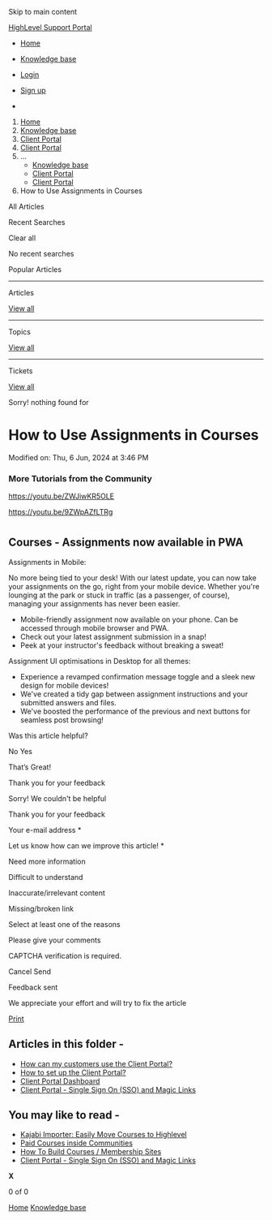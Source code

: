 Skip to main content

[ HighLevel Support Portal ](https://help.gohighlevel.com)

  * [ Home ](/support/home)
  * [ Knowledge base ](/support/solutions)

  * [Login](/support/login)
  * [Sign up](/support/signup)
  * 

  1. [Home](/support/home)
  2. [Knowledge base](/support/solutions)
  3. [Client Portal](/support/solutions/155000000004)
  4. [Client Portal](/support/solutions/folders/155000000015)
  5. ... 
     * [Knowledge base](/support/solutions)
     * [Client Portal](/support/solutions/155000000004)
     * [Client Portal](/support/solutions/folders/155000000015)
  6. How to Use Assignments in Courses

All  Articles 

Recent Searches

Clear all

No recent searches

Popular Articles

* * *

Articles

[View all](/support/search/solutions)

* * *

Topics

[View all](/support/search/topics)

* * *

Tickets

[View all](/support/search/tickets)

Sorry! nothing found for   

# How to Use Assignments in Courses

Modified on: Thu, 6 Jun, 2024 at 3:46 PM

### More Tutorials from the Community

<https://youtu.be/ZWJiwKR5OLE>

<https://youtu.be/9ZWpAZfLTRg>

#   

## Courses - Assignments now available in PWA

Assignments in Mobile:

No more being tied to your desk! With our latest update, you can now take your assignments on the go, right from your mobile device. Whether you're lounging at the park or stuck in traffic (as a passenger, of course), managing your assignments has never been easier.

  * Mobile-friendly assignment now available on your phone. Can be accessed through mobile browser and PWA.
  * Check out your latest assignment submission in a snap!
  * Peek at your instructor's feedback without breaking a sweat!

Assignment UI optimisations in Desktop for all themes:

  * Experience a revamped confirmation message toggle and a sleek new design for mobile devices!
  * We've created a tidy gap between assignment instructions and your submitted answers and files.
  * We've boosted the performance of the previous and next buttons for seamless post browsing!

Was this article helpful?

No  Yes 

That’s Great!

Thank you for your feedback

Sorry! We couldn't be helpful

Thank you for your feedback

Your e-mail address *

Let us know how can we improve this article! *

Need more information 

Difficult to understand 

Inaccurate/irrelevant content 

Missing/broken link 

Select at least one of the reasons 

Please give your comments 

CAPTCHA verification is required. 

Cancel  Send 

Feedback sent

We appreciate your effort and will try to fix the article

[Print](javascript:print\(\))

## Articles in this folder -

  * [How can my customers use the Client Portal?](/support/solutions/articles/155000000197-how-can-my-customers-use-the-client-portal-)
  * [How to set up the Client Portal?](/support/solutions/articles/155000000193-how-to-set-up-the-client-portal-)
  * [Client Portal Dashboard](/support/solutions/articles/155000001205-client-portal-dashboard)
  * [Client Portal - Single Sign On (SSO) and Magic Links](/support/solutions/articles/155000001667-client-portal-single-sign-on-sso-and-magic-links)

## You may like to read -

  * [Kajabi Importer: Easily Move Courses to Highlevel](/support/solutions/articles/155000001725-kajabi-importer-easily-move-courses-to-highlevel)
  * [Paid Courses inside Communities](/support/solutions/articles/155000002135-paid-courses-inside-communities)
  * [How To Build Courses / Membership Sites](/support/solutions/articles/48001141015-how-to-build-courses-membership-sites)
  * [Client Portal - Single Sign On (SSO) and Magic Links](/support/solutions/articles/155000001667-client-portal-single-sign-on-sso-and-magic-links)

**X**

0 of 0 []()

[Home](/support/home) [Knowledge base](/support/solutions)
